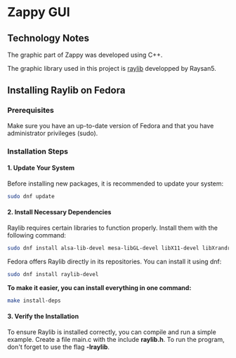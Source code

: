 # Zappy GUI

## **Technology Notes**

The graphic part of Zappy was developed using C++.

The graphic library used in this project is [raylib](https://www.raylib.com/index.html) developped by Raysan5.

## Installing Raylib on Fedora

### Prerequisites

Make sure you have an up-to-date version of Fedora and that you have administrator privileges (sudo).

### Installation Steps

#### 1. Update Your System

Before installing new packages, it is recommended to update your system:

```bash
sudo dnf update
```
#### 2. Install Necessary Dependencies

Raylib requires certain libraries to function properly. Install them with the following command:

```bash
sudo dnf install alsa-lib-devel mesa-libGL-devel libX11-devel libXrandr-devel libXi-devel libXcursor-devel libXinerama-devel libatomic
```

Fedora offers Raylib directly in its repositories. You can install it using dnf:

```bash
sudo dnf install raylib-devel
```


**To make it easier, you can install everything in one command:**

```bash
make install-deps
```
#### 3. Verify the Installation
To ensure Raylib is installed correctly, you can compile and run a simple example. Create a file main.c with the include **raylib.h**.
To run the program, don't forget to use the flag **-lraylib**.

